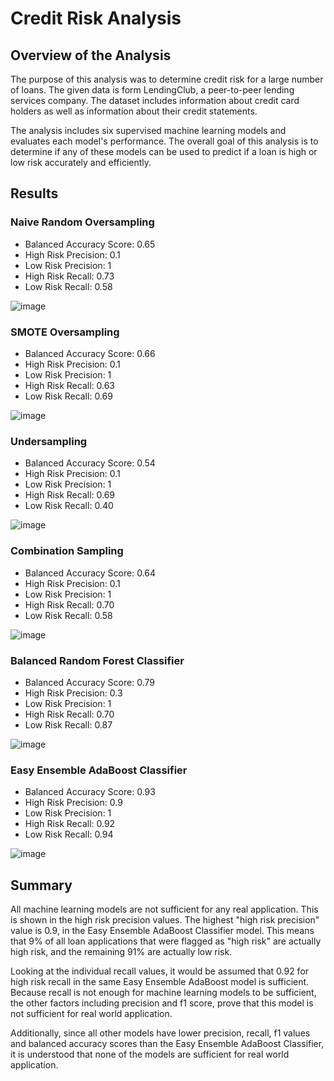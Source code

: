 # Credit Risk Analysis

## Overview of the Analysis

The purpose of this analysis was to determine credit risk for a large number of loans. The given data is form LendingClub, a peer-to-peer lending services company. The dataset includes information about credit card holders as well as information about their credit statements.

The analysis includes six supervised machine learning models and evaluates each model's performance. The overall goal of this analysis is to determine if any of these models can be used to predict if a loan is high or low risk accurately and efficiently. 

## Results

### Naive Random Oversampling
* Balanced Accuracy Score: 0.65
* High Risk Precision: 0.1
* Low Risk Precision: 1
* High Risk Recall: 0.73
* Low Risk Recall: 0.58

![image](https://user-images.githubusercontent.com/109561408/203647033-d9668e9a-ac5a-494d-80c8-2fb4d45bbdfd.png)

### SMOTE Oversampling
* Balanced Accuracy Score: 0.66
* High Risk Precision: 0.1
* Low Risk Precision: 1
* High Risk Recall: 0.63
* Low Risk Recall: 0.69

![image](https://user-images.githubusercontent.com/109561408/203647088-2b84e9ea-60df-44b4-abd0-af83a2295b7a.png)

### Undersampling
* Balanced Accuracy Score: 0.54
* High Risk Precision: 0.1
* Low Risk Precision: 1
* High Risk Recall: 0.69
* Low Risk Recall: 0.40

![image](https://user-images.githubusercontent.com/109561408/203647150-0460b5e9-47a4-4146-a094-655c08f720c1.png)

### Combination Sampling
* Balanced Accuracy Score: 0.64
* High Risk Precision: 0.1
* Low Risk Precision: 1
* High Risk Recall: 0.70
* Low Risk Recall: 0.58

![image](https://user-images.githubusercontent.com/109561408/203647200-4234262d-ce2b-4766-a318-9da4edd96de8.png)

### Balanced Random Forest Classifier
* Balanced Accuracy Score: 0.79
* High Risk Precision: 0.3
* Low Risk Precision: 1
* High Risk Recall: 0.70
* Low Risk Recall: 0.87

![image](https://user-images.githubusercontent.com/109561408/203646929-5302ee8f-d6f2-4c6a-9fea-6753a0ddb9be.png)

### Easy Ensemble AdaBoost Classifier
* Balanced Accuracy Score: 0.93
* High Risk Precision: 0.9
* Low Risk Precision: 1
* High Risk Recall: 0.92
* Low Risk Recall: 0.94

![image](https://user-images.githubusercontent.com/109561408/203646978-737becf3-a3c2-412c-9bca-b0dfbffbf4fa.png)

## Summary

All machine learning models are not sufficient for any real application. This is shown in the high risk precision values. The highest "high risk precision" value is 0.9, in the Easy Ensemble AdaBoost Classifier model. This means that 9% of all loan applications that were flagged as "high risk" are actually high risk, and the remaining 91% are actually low risk.

Looking at the individual recall values, it would be assumed that 0.92 for high risk recall in the same Easy Ensemble AdaBoost model is sufficient. Because recall is not enough for machine learning models to be sufficient, the other factors including precision and f1 score, prove that this model is not sufficient for real world application.

Additionally, since all other models have lower precision, recall, f1 values and balanced accuracy scores than the Easy Ensemble AdaBoost Classifier, it is understood that none of the models are sufficient for real world application. 
